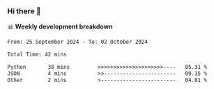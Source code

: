 ### Hi there 👋

<!--
**rajaahdjey/rajaahdjey** is a ✨ _special_ ✨ repository because its `README.md` (this file) appears on your GitHub profile.

Here are some ideas to get you started:

- 🔭 I’m currently working on ...
- 🌱 I’m currently learning ...
- 👯 I’m looking to collaborate on ...
- 🤔 I’m looking for help with ...
- 💬 Ask me about ...
- 📫 How to reach me: ...
- 😄 Pronouns: ...
- ⚡ Fun fact: ...
-->

📊 **Weekly development breakdown**
<!--START_SECTION:waka-->

```txt
From: 25 September 2024 - To: 02 October 2024

Total Time: 42 mins

Python       38 mins         >>>>>>>>>>>>>>>>>>>>>----   85.31 %
JSON         4 mins          >>-----------------------   09.15 %
Other        2 mins          >------------------------   04.81 %
```

<!--END_SECTION:waka-->
